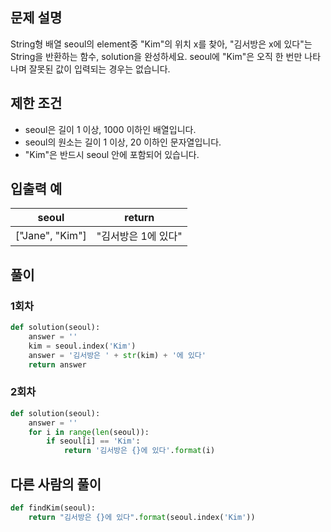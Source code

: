 ## 문제 설명
String형 배열 seoul의 element중 "Kim"의 위치 x를 찾아,
"김서방은 x에 있다"는 String을 반환하는 함수, solution을 완성하세요. 
seoul에 "Kim"은 오직 한 번만 나타나며 잘못된 값이 입력되는 경우는 없습니다.

## 제한 조건

* seoul은 길이 1 이상, 1000 이하인 배열입니다.
* seoul의 원소는 길이 1 이상, 20 이하인 문자열입니다.
* "Kim"은 반드시 seoul 안에 포함되어 있습니다.


## 입출력 예  

|seoul|return|  
|:---:|:---:|  
|["Jane", "Kim"]|"김서방은 1에 있다"|  


## **풀이**
### 1회차
```python
def solution(seoul):
    answer = ''
    kim = seoul.index('Kim')
    answer = '김서방은 ' + str(kim) + '에 있다'
    return answer
```
### 2회차
```python
def solution(seoul):
    answer = ''
    for i in range(len(seoul)):
        if seoul[i] == 'Kim':
            return '김서방은 {}에 있다'.format(i)
```

## 다른 사람의 풀이

```python
def findKim(seoul):
    return "김서방은 {}에 있다".format(seoul.index('Kim'))
```
